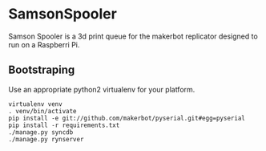 SamsonSpooler
============

Samson Spooler is a 3d print queue for the makerbot replicator designed to run on a Raspberri Pi.


Bootstraping
------------

Use an appropriate python2 virtualenv for your platform.

    virtualenv venv
    . venv/bin/activate
    pip install -e git://github.com/makerbot/pyserial.git#egg=pyserial
    pip install -r requirements.txt
    ./manage.py syncdb
    ./manage.py rynserver

